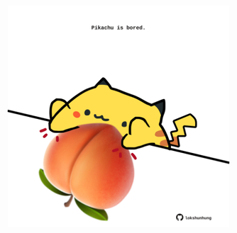 <!-- built at 29/01/2025, 22:00:42 UTC -->
<p align="center">
  <img width="500" height="500" src="./ReadmeImage.svg">
</p>
